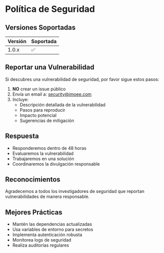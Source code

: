 # Política de Seguridad

## Versiones Soportadas

| Versión | Soportada          |
| ------- | ------------------ |
| 1.0.x   | :white_check_mark: |

## Reportar una Vulnerabilidad

Si descubres una vulnerabilidad de seguridad, por favor sigue estos pasos:

1. **NO** crear un issue público
2. Envía un email a: security@imoee.com
3. Incluye:
   - Descripción detallada de la vulnerabilidad
   - Pasos para reproducir
   - Impacto potencial
   - Sugerencias de mitigación

## Respuesta

- Responderemos dentro de 48 horas
- Evaluaremos la vulnerabilidad
- Trabajaremos en una solución
- Coordinaremos la divulgación responsable

## Reconocimientos

Agradecemos a todos los investigadores de seguridad que reportan vulnerabilidades de manera responsable.

## Mejores Prácticas

- Mantén las dependencias actualizadas
- Usa variables de entorno para secretos
- Implementa autenticación robusta
- Monitorea logs de seguridad
- Realiza auditorías regulares
